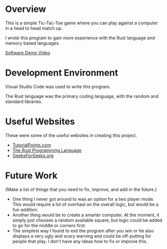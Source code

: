 # Overview

This is a simple Tic-Tac-Toe game where you can play against a computer in a head to head match up.

I wrote this program to gain more experience with the Rust language and memory based languages.

[Software Demo Video](https://youtu.be/DueO7Zi2MZU)

# Development Environment

Visual Studio Code was used to write this program.

The Rust language was the primary coding language, with the random and standard libraries.

# Useful Websites

These were some of the useful websites in creating this project.

- [TutorialPoints.com](https://www.tutorialspoint.com/rust/index.htm)
- [The Rust Programming Language](https://doc.rust-lang.org/book/title-page.html)
- [GeeksForGeeks.org](https://www.geeksforgeeks.org/introduction-to-rust-programming-language/?ref=ml_lbp)

# Future Work

{Make a list of things that you need to fix, improve, and add in the future.}

- One thing I never got around to was an option for a two player mode. This would require a lot of overhaul on the overall logic, but would be a fun addition.
- Another thing would be to create a smarter computer. At the moment, it simply just chooses a random available square, but logic could be added to go for the middle or corners first.
- The simplest way I found to exit the program after you win or tie also displays a very ugly and scary warning and could be off-putting for people that play. I don't have any ideas how to fix or improve this.
